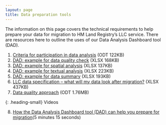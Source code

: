 ```yaml
---
layout: page
title: Data preparation tools
---
```


The information on this page covers the technical requirements to help prepare your data for migration to HM Land Registry’s LLC service. There are resources here to outline the uses of our Data Analysis Dashboard tool (DAD). 

<ol class='list list-number'>
    <li><a href='files/Tools/Criteria%20for%20participation%20in%20Data%20Analysis.odt' onclick='linkClicked()'>Criteria for participation in data analysis</a> (ODT 122KB)</li>
    <li><a href='files/Tools/DAD%20Example%20Data%20Quality%20Checks.xlsx' onclick='linkClicked()'>DAD: example for data quality check</a> (XLSX 168KB)</li>
    <li><a href='files/Tools/DAD%20Example%20for%20spatial%20analysis.xlsx' onclick='linkClicked()'>DAD: example for spatial analysis</a> (XLSX 137KB)</li>
    <li><a href='files/Tools/DAD%20Example%20for%20textual%20analysis.xlsx' onclick='linkClicked()'>DAD: example for textual analysis</a> (XLSX 223KB)</li>
    <li><a href='files/Tools/DAD%20Example%20for%20data%20summary.xlsx' onclick='linkClicked()'>DAD: example for data summary</a> (XLSX 193KB)</li>
    <li><a href='files/Tools/LLC%20Data%20Specification%20-%20what%20my%20data%20will%20look%20like%20after%20migration.pdf' onclick='linkClicked()'>LLC data specification – what will my data look after migration?</a> (XLSX 437KB)</li>
    <li><a href='files/Info/Data%20quality%20approach.odt' onclick='linkClicked()'>Data quality approach</a> (ODT 1.76MB)</li>
</ol>

{: .heading-small}
Videos

<ol class='list list-number' start='8'>
    <li><a href='https://www.youtube.com/watch?v=w9ZBruK5xCU&feature=youtu.be' onclick='linkClicked()'>How the Data Analysis Dashboard tool (DAD) can help you prepare for migration</a>(5 minutes 15 seconds)</li>
</ol>
